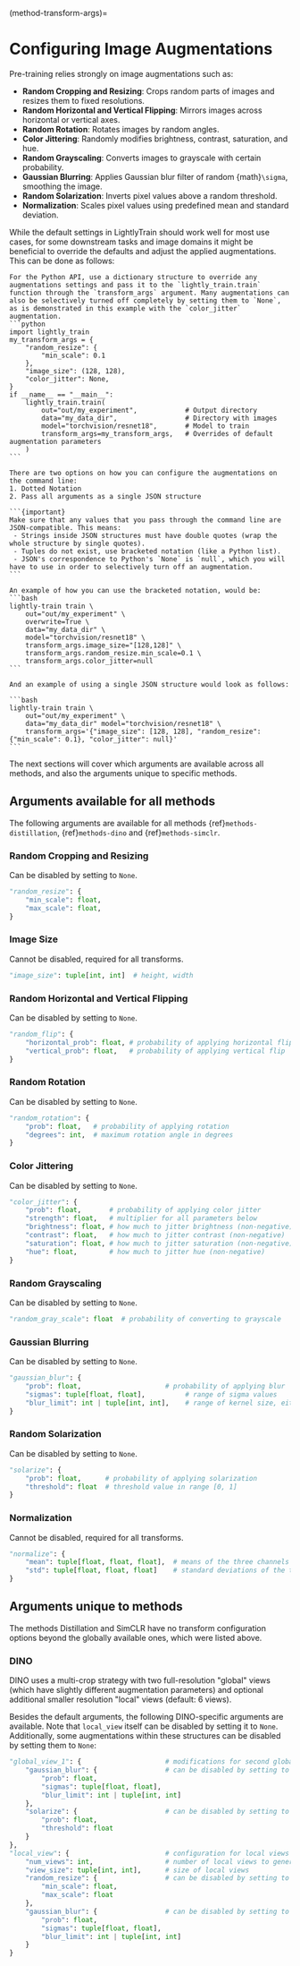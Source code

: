 (method-transform-args)=

# Configuring Image Augmentations

Pre-training relies strongly on image augmentations such as:

- **Random Cropping and Resizing**: Crops random parts of images and resizes them to fixed resolutions.
- **Random Horizontal and Vertical Flipping**: Mirrors images across horizontal or vertical axes.
- **Random Rotation**: Rotates images by random angles.
- **Color Jittering**: Randomly modifies brightness, contrast, saturation, and hue.
- **Random Grayscaling**: Converts images to grayscale with certain probability.
- **Gaussian Blurring**: Applies Gaussian blur filter of random {math}`\sigma`, smoothing the image.
- **Random Solarization**: Inverts pixel values above a random threshold.
- **Normalization**: Scales pixel values using predefined mean and standard deviation.

While the default settings in LightlyTrain should work well for most use cases, for some downstream tasks and image domains it might be beneficial to override the defaults and adjust the applied augmentations. This can be done as follows:

````{tab} Python
For the Python API, use a dictionary structure to override any augmentations settings and pass it to the `lightly_train.train` function through the `transform_args` argument. Many augmentations can also be selectively turned off completely by setting them to `None`, as is demonstrated in this example with the `color_jitter` augmentation.
```python
import lightly_train
my_transform_args = {
    "random_resize": {
        "min_scale": 0.1
    },
    "image_size": (128, 128),
    "color_jitter": None,
}
if __name__ == "__main__":
    lightly_train.train(
        out="out/my_experiment",            # Output directory
        data="my_data_dir",                 # Directory with images
        model="torchvision/resnet18",       # Model to train
        transform_args=my_transform_args,   # Overrides of default augmentation parameters
    )
```
````

````{tab} Command Line
There are two options on how you can configure the augmentations on the command line:
1. Dotted Notation
2. Pass all arguments as a single JSON structure

```{important}
Make sure that any values that you pass through the command line are JSON-compatible. This means:
 - Strings inside JSON structures must have double quotes (wrap the whole structure by single quotes).
 - Tuples do not exist, use bracketed notation (like a Python list).
 - JSON's correspondence to Python's `None` is `null`, which you will have to use in order to selectively turn off an augmentation.
```

An example of how you can use the bracketed notation, would be:
```bash
lightly-train train \
    out="out/my_experiment" \
    overwrite=True \
    data="my_data_dir" \
    model="torchvision/resnet18" \
    transform_args.image_size="[128,128]" \
    transform_args.random_resize.min_scale=0.1 \
    transform_args.color_jitter=null
```

And an example of using a single JSON structure would look as follows:

```bash
lightly-train train \
    out="out/my_experiment" \
    data="my_data_dir" model="torchvision/resnet18" \
    transform_args='{"image_size": [128, 128], "random_resize": {"min_scale": 0.1}, "color_jitter": null}'
```
````

The next sections will cover which arguments are available across all methods, and also the arguments unique to specific methods.

## Arguments available for all methods

The following arguments are available for all methods {ref}`methods-distillation`, {ref}`methods-dino` and {ref}`methods-simclr`.

### Random Cropping and Resizing

Can be disabled by setting to `None`.

```python
"random_resize": {
    "min_scale": float,
    "max_scale": float,
}
```

### Image Size

Cannot be disabled, required for all transforms.

```python
"image_size": tuple[int, int]  # height, width
```

### Random Horizontal and Vertical Flipping

Can be disabled by setting to `None`.

```python
"random_flip": {
    "horizontal_prob": float, # probability of applying horizontal flip
    "vertical_prob": float,   # probability of applying vertical flip
}
```

### Random Rotation

Can be disabled by setting to `None`.

```python
"random_rotation": {
    "prob": float,   # probability of applying rotation
    "degrees": int,  # maximum rotation angle in degrees
}
```

### Color Jittering

Can be disabled by setting to `None`.

```python
"color_jitter": {
    "prob": float,       # probability of applying color jitter
    "strength": float,   # multiplier for all parameters below
    "brightness": float, # how much to jitter brightness (non-negative)
    "contrast": float,   # how much to jitter contrast (non-negative)
    "saturation": float, # how much to jitter saturation (non-negative)
    "hue": float,        # how much to jitter hue (non-negative)
}
```

### Random Grayscaling

Can be disabled by setting to `None`.

```python
"random_gray_scale": float  # probability of converting to grayscale
```

### Gaussian Blurring

Can be disabled by setting to `None`.

```python
"gaussian_blur": {
    "prob": float,                     # probability of applying blur
    "sigmas": tuple[float, float],          # range of sigma values
    "blur_limit": int | tuple[int, int],    # range of kernel size, either [0, high] or [low, high]
}
```

### Random Solarization

Can be disabled by setting to `None`.

```python
"solarize": {
    "prob": float,      # probability of applying solarization
    "threshold": float  # threshold value in range [0, 1]
}
```

### Normalization

Cannot be disabled, required for all transforms.

```python
"normalize": {
    "mean": tuple[float, float, float],  # means of the three channels
    "std": tuple[float, float, float]    # standard deviations of the three channels
}
```

## Arguments unique to methods
The methods Distillation and SimCLR have no transform configuration options beyond the globally available ones, which were listed above.

### DINO
DINO uses a multi-crop strategy with two full-resolution "global" views (which have slightly different augmentation parameters) and optional additional smaller resolution "local" views (default: 6 views).

Besides the default arguments, the following DINO-specific arguments are available. Note that `local_view` itself can be disabled by setting it to `None`. Additionally, some augmentations within these structures can be disabled by setting them to `None`:

```python
"global_view_1": {                     # modifications for second global view (cannot be disabled)
    "gaussian_blur": {                 # can be disabled by setting to None
        "prob": float,                 
        "sigmas": tuple[float, float],
        "blur_limit": int | tuple[int, int]
    },
    "solarize": {                      # can be disabled by setting to None
        "prob": float,
        "threshold": float
    }
},
"local_view": {                        # configuration for local views (can be disabled by setting to None)
    "num_views": int,                  # number of local views to generate
    "view_size": tuple[int, int],      # size of local views
    "random_resize": {                 # can be disabled by setting to None
        "min_scale": float,
        "max_scale": float
    },
    "gaussian_blur": {                 # can be disabled by setting to None
        "prob": float,
        "sigmas": tuple[float, float],
        "blur_limit": int | tuple[int, int]
    }
}
```